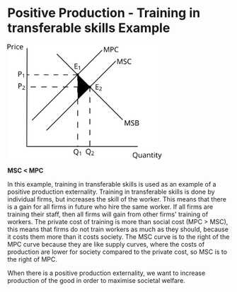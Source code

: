 # Positive Production - Training in transferable skills Example #

<img src="diagrams/positive_production_externality.svg#mono-black" alt="Positive Production Externality Diagram" style="width:70%;"/>

**MSC < MPC**

In this example, training in transferable skills is used as an example of a positive production externality.
Training in transferable skills is done by individual firms, but increases the skill of the worker. This means that there is a gain for all firms in future who hire the same worker. If all firms are training their staff, then all firms will gain from other firms' training of workers.
The private cost of training is more than social cost (MPC > MSC), this means that firms do not train workers as much as they should, because it costs them more than it costs society. The MSC curve is to the right of the MPC curve because they are like supply curves, where the costs of production are lower for society compared to the private cost, so MSC is to the right of MPC.

When there is a positive production externality, we want to increase production of the good in order to maximise societal welfare.
